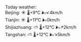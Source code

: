 Today weather:  
Beijing: ☀️ 🌡️+9°C 🌬️↙4km/h  
Tianjin: ☀️ 🌡️+11°C 🌬️0km/h  
Shijiazhuang: ⛅️  🌡️+12°C 🌬️↗2km/h  
Tangshan: ⛅️  🌡️+12°C 🌬️↘5km/h  
